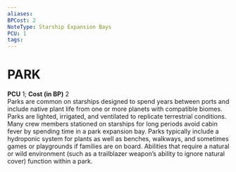 ```yaml
---
aliases: 
BPCost: 2
NoteType: Starship Expansion Bays
PCU: 1
tags: 
---
```

# PARK
**PCU** 1; **Cost (in BP)** 2  
Parks are common on starships designed to spend years between ports and include native plant life from one or more planets with compatible biomes. Parks are lighted, irrigated, and ventilated to replicate terrestrial conditions. Many crew members stationed on starships for long periods avoid cabin fever by spending time in a park expansion bay. Parks typically include a hydroponic system for plants as well as benches, walkways, and sometimes games or playgrounds if families are on board. Abilities that require a natural or wild environment (such as a trailblazer weapon’s ability to ignore natural cover) function within a park.